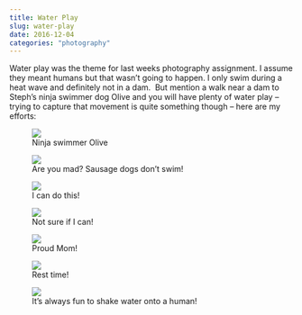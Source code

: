 ```yaml
---
title: Water Play
slug: water-play
date: 2016-12-04
categories: "photography"
---
```


<p>Water play was the theme for last weeks photography assignment. I assume they meant humans but that wasn’t going to happen. I only swim during a heat wave and definitely not in a dam.  But mention a walk near a dam to Steph’s ninja swimmer dog Olive and you will have plenty of water play – trying to capture that movement is quite something though – here are my efforts:</p>
<figure><img src="http://res.cloudinary.com/dy6grlu8z/image/upload/v1558841749/wmyynpta0cl2zgryacbu.jpg"/><figcaption>Ninja swimmer Olive</figcaption></figure>
<figure><img src="http://res.cloudinary.com/dy6grlu8z/image/upload/v1558841750/bflf20rx5ilypwahuzsc.jpg"/><figcaption>Are you mad? Sausage dogs don’t swim!</figcaption></figure>
<figure><img src="http://res.cloudinary.com/dy6grlu8z/image/upload/v1558841751/zngzt38unzmjzavaoxao.jpg"/><figcaption>I can do this!</figcaption></figure>
<figure><img src="http://res.cloudinary.com/dy6grlu8z/image/upload/v1558841752/jfvjyv2drwpnpw2wpmqs.jpg"/><figcaption>Not sure if I can!</figcaption></figure>
<figure><img src="http://res.cloudinary.com/dy6grlu8z/image/upload/v1558841753/wjnonin7fqokvxvb5txt.jpg"/><figcaption>Proud Mom!</figcaption></figure>
<figure><img src="http://res.cloudinary.com/dy6grlu8z/image/upload/v1558841754/eito22pvnumjpviq2rqg.jpg"/><figcaption>Rest time!</figcaption></figure>
<figure><img src="http://res.cloudinary.com/dy6grlu8z/image/upload/v1558841755/bynzkyyjhhhgptwqypg7.jpg"/><figcaption>It’s always fun to shake water onto a human!</figcaption></figure>


